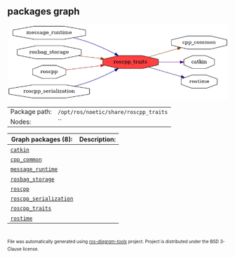<!--
File was automatically generated using 'ros-diagram-tools' project.
Project is distributed under the BSD 3-Clause license.
-->

## packages graph

[![roscpp_traits](roscpp_traits.png "roscpp_traits")](roscpp_traits.png)

|     |     |
| --- | --- |
| Package path: | `/opt/ros/noetic/share/roscpp_traits` |
| Nodes: | `` |


| Graph packages (8): | Description: |
| ------------------- | ------------ |
| [`catkin`](catkin.md) |  |
| [`cpp_common`](cpp_common.md) |  |
| [`message_runtime`](message_runtime.md) |  |
| [`rosbag_storage`](rosbag_storage.md) |  |
| [`roscpp`](roscpp.md) |  |
| [`roscpp_serialization`](roscpp_serialization.md) |  |
| [`roscpp_traits`](roscpp_traits.md) |  |
| [`rostime`](rostime.md) |  |


</br>
<font size="1">
File was automatically generated using <a href="https://github.com/anetczuk/ros-diagram-tools"><i>ros-diagram-tools</i></a> project.
Project is distributed under the BSD 3-Clause license.
</font>
